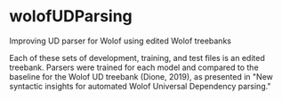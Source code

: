 # wolofUDParsing
Improving UD parser for Wolof using edited Wolof treebanks

Each of these sets of development, training, and test files is an edited treebank. Parsers were trained for each model and compared to the baseline for the Wolof UD treebank (Dione, 2019), as presented in "New syntactic insights for automated Wolof Universal Dependency parsing."
